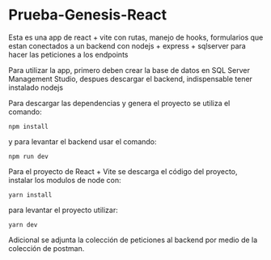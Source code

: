 # Prueba-Genesis-React
Esta es una app de react + vite con rutas, manejo de hooks, formularios que estan conectados a un backend con nodejs + express + sqlserver para hacer las peticiones a los endpoints

Para utilizar la app, primero deben crear la base de datos en SQL Server Management Studio, despues descargar el backend, indispensable tener instalado nodejs

Para descargar las dependencias y genera el proyecto se utiliza el comando:

```
npm install
```

y para levantar el backend usar el comando: 

```
npm run dev
```


Para el proyecto de React + Vite se descarga el código del proyecto, instalar los modulos de node con:
```
yarn install
```

para levantar el proyecto utilizar:
```
yarn dev
```

Adicional se adjunta la colección de peticiones al backend por medio de la colección de postman.
